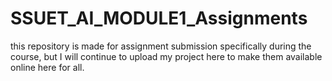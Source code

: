 # SSUET_AI_MODULE1_Assignments
this repository is made for assignment submission specifically during the course, but I will continue to upload my project here to make them 
available online here for all.

